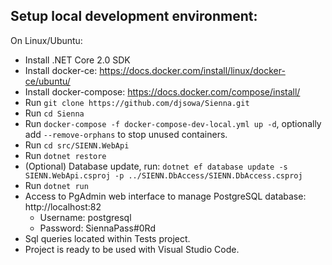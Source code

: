 ## Setup local development environment:

On Linux/Ubuntu:
 - Install .NET Core 2.0 SDK
 - Install docker-ce: https://docs.docker.com/install/linux/docker-ce/ubuntu/
 - Install docker-compose: https://docs.docker.com/compose/install/
 - Run `git clone https://github.com/djsowa/Sienna.git`
 - Run `cd Sienna`
 - Run `docker-compose -f docker-compose-dev-local.yml up -d`, optionally add `--remove-orphans` to stop unused containers.
 - Run `cd src/SIENN.WebApi`
 - Run `dotnet restore`
 - (Optional) Database update, run: `dotnet ef database update -s SIENN.WebApi.csproj -p ../SIENN.DbAccess/SIENN.DbAccess.csproj`
 - Run `dotnet run`
 - Access to PgAdmin web interface to manage PostgreSQL database: http://localhost:82
    - Username: postgresql
    - Password: SiennaPass#0Rd
 - Sql queries located within Tests project.
 - Project is ready to be used with Visual Studio Code.
